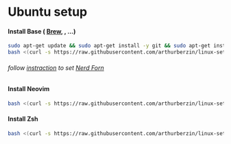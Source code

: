 # Ubuntu setup

#### Install Base ( [Brew](https://brew.sh/), , ...)

```bash
sudo apt-get update && sudo apt-get install -y git && sudo apt-get install -y curl &&
bash <(curl -s https://raw.githubusercontent.com/arthurberzin/linux-setup/main/Install.sh)
```

###### follow [instraction](https://bytexd.com/how-to-install-nerd-fonts-on-linux/) to set [Nerd Forn](https://www.nerdfonts.com/#home)

#### Install Neovim

```bash
bash <(curl -s https://raw.githubusercontent.com/arthurberzin/linux-setup/main/nvim.sh)
```

#### Install Zsh

```bash
bash <(curl -s https://raw.githubusercontent.com/arthurberzin/linux-setup/main/zsh.sh)
```
